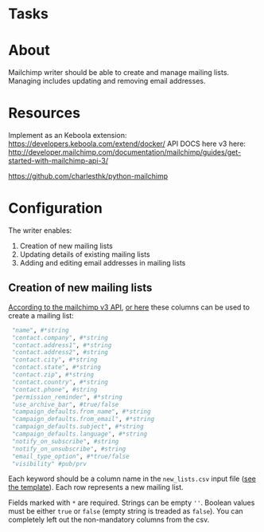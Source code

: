 # Tasks
# About
Mailchimp writer should be able to create and manage mailing lists. Managing includes updating and removing email addresses.

# Resources
Implement as an Keboola extension: https://developers.keboola.com/extend/docker/
API DOCS here v3 here: http://developer.mailchimp.com/documentation/mailchimp/guides/get-started-with-mailchimp-api-3/

https://github.com/charlesthk/python-mailchimp

# Configuration
The writer enables:

1. Creation of new mailing lists
2. Updating details of existing mailing lists
3. Adding and editing email addresses in mailing lists


## Creation of new mailing lists
[According to the mailchimp v3 API](http://developer.mailchimp.com/documentation/mailchimp/reference/lists/#create-post_lists),
[or here](https://us1.api.mailchimp.com/schema/3.0/Definitions/Lists/POST.json)
these columns can be used to create a mailing list:
```python
 "name", #*string
 "contact.company", #*string
 "contact.address1", #*string
 "contact.address2", #string
 "contact.city", #*string
 "contact.state", #*string
 "contact.zip", #*string
 "contact.country", #*string
 "contact.phone", #string
 "permission_reminder", #*string
 "use_archive_bar", #true/false
 "campaign_defaults.from_name", #*string
 "campaign_defaults.from_email", #*string
 "campaign_defaults.subject", #*string
 "campaign_defaults.language", #*string
 "notify_on_subscribe", #string
 "notify_on_unsubscribe", #string
 "email_type_option", #*true/false
 "visibility" #pub/prv
```
Each keyword should be a column name in the `new_lists.csv` input file ([see the template](./templates/new_lists.csv)). Each row represents a new mailing list.

Fields marked with `*` are required. Strings can be empty `''`. Boolean values must be either `true` or `false` (empty string is treaded as `false`). You can completely left out the non-mandatory columns from the csv.
